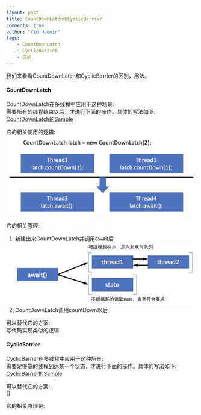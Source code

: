 ```yaml
---
layout: post
title: CountDownLatch和CyclicBarrier
comments: true
author: "Yin Haomin"
tags:
    - CountDownLatch
    - CyclicBarrier
    - 区别
---
```


我们来看看CountDownLatch和CyclicBarrier的区别，用法。<br>

#### CountDownLatch
CountDownLatch在多线程中应用于这种场景:<br>
需要所有的线程结束以后，才进行下面的操作。具体的写法如下:<br>
[CountDownLatch的Sample](https://github.com/yinhaomin/common-test/tree/master/common-test-service/src/main/java/com/baidu/common/test/service/cocurrency)

它的相关使用的逻辑:<br>
![gras](/images/aqs/CountDownLatch_usage2.jpeg)<br>

它的相关原理:<br>
1. 新建出来CountDownLatch并调用await后<br>
![gras](/images/aqs/CountDownLatch_await2.jpeg)<br>
2. CountDownLatch调用countDown以后<br>


可以替代它的方案:<br>
写代码实现类似的逻辑

#### CyclicBarrier
CyclicBarrier在多线程中应用于这种场景:<br>
需要足够量的线程到达某一个状态，才进行下面的操作。具体的写法如下:<br>
[CyclicBarrier的Sample](https://github.com/yinhaomin/common-test/tree/master/common-test-service/src/main/java/com/baidu/common/test/service/cocurrency)

可以替代它的方案:<br>
[]

它的相关原理是:<br>
